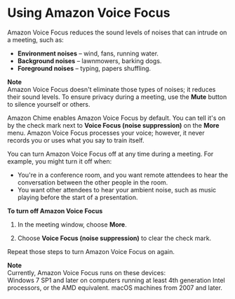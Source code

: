 # Using Amazon Voice Focus<a name="voice-focus"></a>

Amazon Voice Focus reduces the sound levels of noises that can intrude on a meeting, such as: 
+ **Environment noises** – wind, fans, running water\.
+ **Background noises** – lawnmowers, barking dogs\.
+ **Foreground noises** – typing, papers shuffling\.

**Note**  
Amazon Voice Focus doesn't eliminate those types of noises; it reduces their sound levels\. To ensure privacy during a meeting, use the **Mute** button to silence yourself or others\.

Amazon Chime enables Amazon Voice Focus by default\. You can tell it's on by the check mark next to **Voice Focus \(noise suppression\)** on the **More** menu\. Amazon Voice Focus processes your voice; however, it never records you or uses what you say to train itself\.

You can turn Amazon Voice Focus off at any time during a meeting\. For example, you might turn it off when:
+ You're in a conference room, and you want remote attendees to hear the conversation between the other people in the room\.
+ You want other attendees to hear your ambient noise, such as music playing before the start of a presentation\.

**To turn off Amazon Voice Focus**

1. In the meeting window, choose **More**\.

1. Choose **Voice Focus \(noise suppression\)** to clear the check mark\.

Repeat those steps to turn Amazon Voice Focus on again\.

**Note**  
Currently, Amazon Voice Focus runs on these devices:  
Windows 7 SP1 and later on computers running at least 4th generation Intel processors, or the AMD equivalent\.
macOS machines from 2007 and later\.